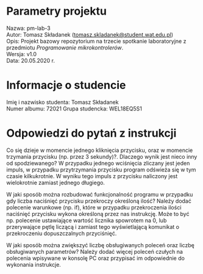 # Parametry projektu

Nazwa: pm-lab-3  
Autor: Tomasz Składanek (tomasz.skladanek@student.wat.edu.pl)  
Opis: Projekt bazowy repozytorium na trzecie spotkanie laboratoryjne z przedmiotu _Programowanie mikrokontrolerów_.  
Wersja: v1.0  
Data: 20.05.2020 r.

# Informacje o studencie

Imię i nazwisko studenta: Tomasz Składanek  
Numer albumu: 72021
Grupa studencka: WEL18EQ5S1

# Odpowiedzi do pytań z instrukcji

Co się dzieje w momencie jednego kliknięcia przycisku, oraz w momencie trzymania przycisku (np. przez 3 sekundy)?. Dlaczego wynik jest nieco inny od spodziewanego?
W przypadku jednego wciśnięcia zliczany jest jeden impuls, w przypadku przytrzymania przycisku program odświeża się w tym czasie kilkukrotnie. W wyniku tego impuls z przycisku naliczony jest wielokrotnie zamiast jednego długiego.

W jaki sposób można rozbudować funkcjonalność programu w przypadku gdy liczba naciśnięć przycisku przekroczy określoną ilość?
Należy dodać polecenie warunkowe (np. if), które w przypadku przekroczenia ilości naciśnięć przycisku wykona określoną przez nas instrukcję. Może to być np. polecenie ustawiające wartość licznika spowrotem na 0, lub przerywające pętlę liczącą i zamiast tego wyświetlającą komunikat o przekroczeniu dopuszczalnych przyciśnięć.

W jaki sposób można zwiększyć liczbę obsługiwanych poleceń oraz liczbę obsługiwanych parametrów?
Należy dodać więcej poleceń czułych na polecenia wpisywane w konsolę PC oraz przypisać im odpowiednie do wykonania instrukcje.